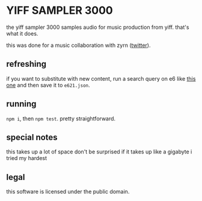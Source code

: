 # YIFF SAMPLER 3000
the yiff sampler 3000 samples audio for music production from yiff. that's what it does.

this was done for a music collaboration with zyrn ([twitter](https://twitter.com/zyrnwtf)).

## refreshing
if you want to substitute with new content, run a search query on e6 like [this one](https://e621.net/posts.json?tags=order:favcount%20sound%20male/male&limit=100) and then save it to `e621.json`.

## running
`npm i`, then `npm test`. pretty straightforward.

## special notes
this takes up a lot of space don't be surprised if it takes up like a gigabyte i tried my hardest

## legal
this software is licensed under the public domain.
